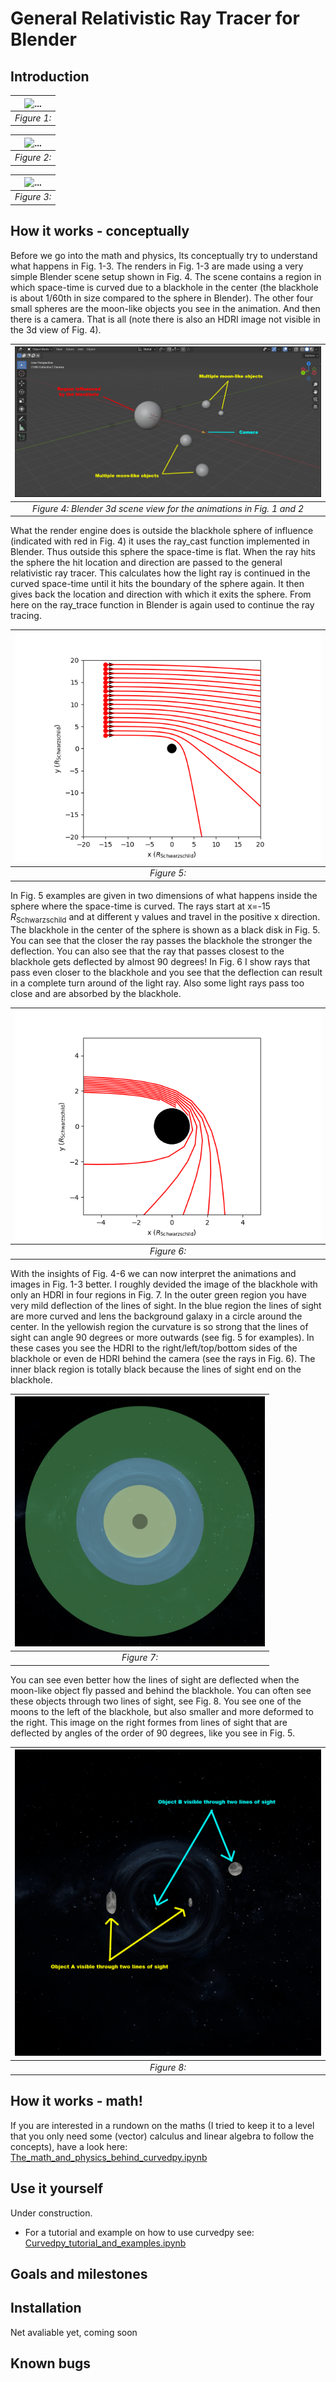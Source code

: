 # General Relativistic Ray Tracer for Blender

## Introduction
| ![...](images/animation_12AUG2024_crop.gif) | 
|:--:| 
| *Figure 1:* |

| ![...](images/) | 
|:--:| 
| *Figure 2:* |

| ![...](images/) | 
|:--:| 
| *Figure 3:* |



## How it works - conceptually
Before we go into the math and physics, lts conceptually try to understand what happens in Fig. 1-3. The renders in Fig. 1-3 are made using a very simple Blender scene setup shown in Fig. 4. The scene contains a region in which space-time is curved due to a blackhole in the center (the blackhole is about 1/60th in size compared to the sphere in Blender). The other four small spheres are the moon-like objects you see in the animation. And then there is a camera. That is all (note there is also an HDRI image not visible in the 3d view of Fig. 4).

| ![Blender 3d scene view](images/3dview.png) |
:--:| 
| *Figure 4: Blender 3d scene view for the animations in Fig. 1 and 2*|

What the render engine does is outside the blackhole sphere of influence (indicated with red in Fig. 4) it uses the ray_cast function implemented in Blender. Thus outside this sphere the space-time is flat. When the ray hits the sphere the hit location and direction are passed to the general relativistic ray tracer. This calculates how the light ray is continued in the curved space-time until it hits the boundary of the sphere again. It then gives back the location and direction with which it exits the sphere. From here on the ray_trace function in Blender is again used to continue the ray tracing.

|![](images/large_impact_param.png)|
|:--:| 
| *Figure 5:*|

In Fig. 5 examples are given in two dimensions of what happens inside the sphere where the space-time is curved. The rays start at x=-15 $R_{\text{Schwarzschild}}$ and at different y values and travel in the positive x direction. The blackhole in the center of the sphere is shown as a black disk in Fig. 5. You can see that the closer the ray passes the blackhole the stronger the deflection. You can also see that the ray that passes closest to the blackhole gets deflected by almost 90 degrees! In Fig. 6 I show rays that pass even closer to the blackhole and you see that the deflection can result in a complete turn around of the light ray. Also some light rays pass too close and are absorbed by the blackhole.

|![](images/small_impact_param.png)|
|:--:| 
| *Figure 6:*|


With the insights of Fig. 4-6 we can now interpret the animations and images in Fig. 1-3 better. I roughly devided the image of the blackhole with only an HDRI in four regions in Fig. 7. In the outer green region you have very mild deflection of the lines of sight. In the blue region the lines of sight are more curved and lens the background galaxy in a circle around the center. In the yellowish region the curvature is so strong that the lines of sight can angle 90 degrees or more outwards (see fig. 5 for examples). In these cases you see the HDRI to the right/left/top/bottom sides of the blackhole or even de HDRI behind the camera (see the rays in Fig. 6). The inner black region is totally black because the lines of sight end on the blackhole.

|<img src="images/regions_0100.png" alt="" width="400" height="auto">|
|:--:| 
| *Figure 7:*|

You can see even better how the lines of sight are deflected when the moon-like object fly passed and behind the blackhole. You can often see these objects through two lines of sight, see Fig. 8. You see one of the moons to the left of the blackhole, but also smaller and more deformed to the right. This image on the right formes from lines of sight that are deflected by angles of the order of 90 degrees, like you see in Fig. 5.

|![](images/lines_of_sight_0200.png)|
|:--:| 
| *Figure 8:*|

## How it works - math!
If you are interested in a rundown on the maths (I tried to keep it to a level that you only need some (vector) calculus and linear algebra to follow the concepts), have a look here: [The_math_and_physics_behind_curvedpy.ipynb](tutorials/The_math_and_physics_behind_curvedpy.ipynb)

## Use it yourself

Under construction.

* For a tutorial and example on how to use curvedpy see: [Curvedpy_tutorial_and_examples.ipynb](tutorials/Curvedpy_tutorial_and_examples.ipynb)

## Goals and milestones


## Installation

Net avaliable yet, coming soon


## Known bugs



